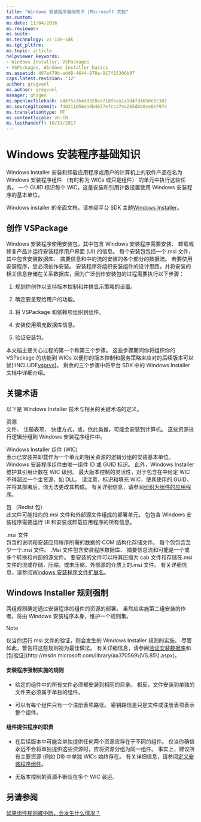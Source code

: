 ```yaml
---
title: "Windows 安装程序基础知识 |Microsoft 文档"
ms.custom: 
ms.date: 11/04/2016
ms.reviewer: 
ms.suite: 
ms.technology: vs-ide-sdk
ms.tgt_pltfrm: 
ms.topic: article
helpviewer_keywords:
- Windows Installer, VSPackages
- VSPackages, Windows Installer basics
ms.assetid: 497e479b-add8-4644-870a-917f15306b97
caps.latest.revision: "12"
author: gregvanl
ms.author: gregvanl
manager: ghogen
ms.openlocfilehash: e46f5a3b4dd320ce71dfeea1a9d4fd4650e5c3d7
ms.sourcegitcommit: f40311056ea0b4677efcca74a285dbb0ce0e7974
ms.translationtype: MT
ms.contentlocale: zh-CN
ms.lasthandoff: 10/31/2017
---
```

# <a name="windows-installer-basics"></a>Windows 安装程序基础知识
Windows Installer 安装和卸载应用程序或用户的计算机上的软件产品在名为 Windows 安装程序组件 （有时称为 WICs 或只是组件） 的单元中执行这些任务。 一个 GUID 标识每个 WIC，这是安装和引用计数设置使用 Windows 安装程序的基本单位。  
  
 Windows installer 的全面文档，请参阅平台 SDK 主题[Windows Installer](http://msdn.microsoft.com/library/aa372866.aspx)。  
  
## <a name="authoring-a-vspackage"></a>创作 VSPackage  
 Windows 安装程序使用安装包，其中包含 Windows 安装程序需要安装、 卸载或修复产品并运行安装程序用户界面 (UI) 的信息。 每个安装包包括一个.msi 文件，其中包含安装数据库、 摘要信息和中的流的安装的各个部分的数据流。 若要使用安装程序，您必须创作安装。 安装程序将组织安装组件的设计思路，并将安装的相关信息存储在关系数据库，因为广泛创作安装包的过程需要执行以下步骤：  
  
1.  规划你创作以支持版本控制和并排显示策略的设置。  
  
2.  确定要呈现给用户的功能。  
  
3.  将 VSPackage 和依赖项组织到组件。  
  
4.  安装使用填充数据库信息。  
  
5.  验证安装包。  
  
 本文档主要关心过程的第一个和第三个步骤。 这些步骤期间你将组织你的 VSPackage 的功能到 WICs 以便你的版本控制和服务策略来应对的后续版本可以帧[!INCLUDE[vsprvs](../../code-quality/includes/vsprvs_md.md)]。 剩余的三个步骤中将平台 SDK 中的 Windows Installer 文档中详细介绍。  
  
## <a name="key-terms"></a>关键术语  
 以下是 Windows Installer 技术与相关的关键术语的定义。  
  
 资源  
 文件、 注册表项、 快捷方式，或，依此类推，可能会安装到计算机。 这些资源进行逻辑分组到 Windows 安装程序组件中。  
  
 Windows Installer 组件 (WIC)  
 表示已安装并卸载作为一个单元的相关资源的逻辑分组的安装基本单位。 Windows 安装程序组件由唯一组件 ID 或 GUID 标识。 此外，Windows Installer 维护其引用计数在 WIC 级别。 最大版本控制的灵活性，对于包含在中给定 WIC 不得超过一个主资源，如 DLL。 请注意，标识和填充 WIC，使其使用的 GUID，并将其部署后，你无法更改其构成。 有关详细信息，请参阅[组织为组件的应用程序](http://msdn.microsoft.com/library/aa370561.aspx)。  
  
 包 （Redist 包）  
 此文件可能指向的.msi 文件和外部源文件组成的部署单元。 包包含 Windows 安装程序需要运行 UI 和安装或卸载应用程序的所有信息。  
  
 .msi 文件  
 包含的说明和安装应用程序所需的数据的 COM 结构化存储文件。 每个包包含至少一个.msi 文件。 .Msi 文件包含安装程序数据库、 摘要信息流和可能是一个或多个转换和内部的源文件。 要安装的文件可以将其压缩为 cab 文件和存储在.msi 文件的流或存储，压缩，或未压缩，外部源的介质上的.msi 文件。 有关详细信息，请参阅[Windows 安装程序文件扩展名](http://msdn.microsoft.com/library/aa372842\(VS.85\).aspx)。  
  
## <a name="windows-installer-rules-enforcement"></a>Windows Installer 规则强制  
 两组规则确定通过安装程序的组件的资源的部署。 虽然应实施第二组安装的作者，将由 Windows 安装程序本身，维护一个规则集。  
  
> [!NOTE]
>  仅当你运行.msi 文件的验证，则会发生的 Windows Installer 规则的实施。 尽管如此，警告将这些规则视为最佳做法。 有关详细信息，请参阅[验证安装数据库](http://msdn.microsoft.com/library/aa372477\(VS.85\).aspx)和[包验证](http://msdn.microsoft.com/library/aa370569\(VS.85\).aspx)。  
  
#### <a name="installer-enforced-rules"></a>安装程序强制实施的规则  
  
-   给定的组件中的所有文件必须都安装到相同的目录。 相反，文件安装到单独的文件夹必须属于单独的组件。  
  
-   可以有每个组件只有一个注册表项路径。 密钥路径是只是文件或注册表项表示整个组件。  
  
#### <a name="component-provider-responsibilities"></a>组件提供程序的职责  
  
-   在后续版本中可能会单独提供任何两个资源应存在于不同的组件。 仅当你确信永远不会将单独提供这些资源时，应将资源分组为同一组件。 事实上，建议所有主要资源 (例如 Dll) 中单独 WICs 始终存在。 有关详细信息，请参阅[定义安装程序组件](http://msdn.microsoft.com/library/aa368269\(VS.85\).aspx)。  
  
-   无版本控制的资源不断应在多个 WIC 装运。  
  
## <a name="see-also"></a>另请参阅  
 [如果组件规则被中断，会发生什么情况？](http://msdn.microsoft.com/library/aa372795\(VS.85\).aspx)